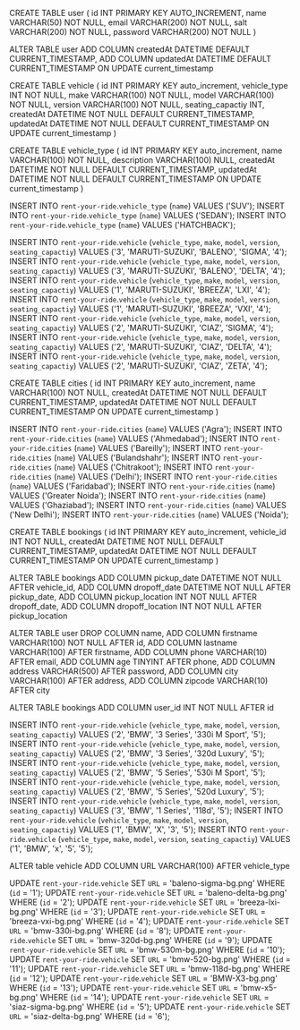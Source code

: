 CREATE TABLE user (
	id INT PRIMARY KEY AUTO_INCREMENT,
    name VARCHAR(50) NOT NULL,
    email VARCHAR(200) NOT NULL,
    salt VARCHAR(200) NOT NULL,
    password VARCHAR(200) NOT NULL
)

ALTER TABLE user
ADD COLUMN createdAt DATETIME DEFAULT CURRENT_TIMESTAMP,
ADD COLUMN updatedAt DATETIME DEFAULT CURRENT_TIMESTAMP ON UPDATE current_timestamp


CREATE TABLE vehicle
(
	id INT PRIMARY KEY auto_increment,
    vehicle_type INT NOT NULL,
    make VARCHAR(100) NOT NULL,
    model VARCHAR(100) NOT NULL,
    version VARCHAR(100) NOT NULL,
    seating_capactiy INT,
    createdAt DATETIME NOT NULL DEFAULT CURRENT_TIMESTAMP,
    updatedAt DATETIME NOT NULL DEFAULT CURRENT_TIMESTAMP ON UPDATE current_timestamp
)

CREATE TABLE vehicle_type
(
	id INT PRIMARY KEY auto_increment,
    name VARCHAR(100) NOT NULL,
    description VARCHAR(100) NULL,
    createdAt DATETIME NOT NULL DEFAULT CURRENT_TIMESTAMP,
    updatedAt DATETIME NOT NULL DEFAULT CURRENT_TIMESTAMP ON UPDATE current_timestamp
)

INSERT INTO `rent-your-ride`.`vehicle_type` (`name`) VALUES ('SUV');
INSERT INTO `rent-your-ride`.`vehicle_type` (`name`) VALUES ('SEDAN');
INSERT INTO `rent-your-ride`.`vehicle_type` (`name`) VALUES ('HATCHBACK');


INSERT INTO `rent-your-ride`.`vehicle` (`vehicle_type`, `make`, `model`, `version`, `seating_capactiy`) VALUES ('3', 'MARUTI-SUZUKI', 'BALENO', 'SIGMA', '4');
INSERT INTO `rent-your-ride`.`vehicle` (`vehicle_type`, `make`, `model`, `version`, `seating_capactiy`) VALUES ('3', 'MARUTI-SUZUKI', 'BALENO', 'DELTA', '4');
INSERT INTO `rent-your-ride`.`vehicle` (`vehicle_type`, `make`, `model`, `version`, `seating_capactiy`) VALUES ('1', 'MARUTI-SUZUKI', 'BREEZA', 'LXI', '4');
INSERT INTO `rent-your-ride`.`vehicle` (`vehicle_type`, `make`, `model`, `version`, `seating_capactiy`) VALUES ('1', 'MARUTI-SUZUKI', 'BREEZA', 'VXI', '4');
INSERT INTO `rent-your-ride`.`vehicle` (`vehicle_type`, `make`, `model`, `version`, `seating_capactiy`) VALUES ('2', 'MARUTI-SUZUKI', 'CIAZ', 'SIGMA', '4');
INSERT INTO `rent-your-ride`.`vehicle` (`vehicle_type`, `make`, `model`, `version`, `seating_capactiy`) VALUES ('2', 'MARUTI-SUZUKI', 'CIAZ', 'DELTA', '4');
INSERT INTO `rent-your-ride`.`vehicle` (`vehicle_type`, `make`, `model`, `version`, `seating_capactiy`) VALUES ('2', 'MARUTI-SUZUKI', 'CIAZ', 'ZETA', '4');


CREATE TABLE cities
(
	id INT PRIMARY KEY auto_increment,
    name VARCHAR(100) NOT NULL,
    createdAt DATETIME NOT NULL DEFAULT CURRENT_TIMESTAMP,
    updatedAt DATETIME NOT NULL DEFAULT CURRENT_TIMESTAMP ON UPDATE current_timestamp
)


INSERT INTO `rent-your-ride`.`cities` (`name`) VALUES ('Agra');
INSERT INTO `rent-your-ride`.`cities` (`name`) VALUES ('Ahmedabad');
INSERT INTO `rent-your-ride`.`cities` (`name`) VALUES ('Bareilly');
INSERT INTO `rent-your-ride`.`cities` (`name`) VALUES ('Bulandshahr');
INSERT INTO `rent-your-ride`.`cities` (`name`) VALUES ('Chitrakoot');
INSERT INTO `rent-your-ride`.`cities` (`name`) VALUES ('Delhi');
INSERT INTO `rent-your-ride`.`cities` (`name`) VALUES ('Faridabad');
INSERT INTO `rent-your-ride`.`cities` (`name`) VALUES ('Greater Noida');
INSERT INTO `rent-your-ride`.`cities` (`name`) VALUES ('Ghaziabad');
INSERT INTO `rent-your-ride`.`cities` (`name`) VALUES ('New Delhi');
INSERT INTO `rent-your-ride`.`cities` (`name`) VALUES ('Noida');



CREATE TABLE bookings
(
	id INT PRIMARY KEY auto_increment,
    vehicle_id INT NOT NULL,
    createdAt DATETIME NOT NULL DEFAULT CURRENT_TIMESTAMP,
    updatedAt DATETIME NOT NULL DEFAULT CURRENT_TIMESTAMP ON UPDATE current_timestamp
)


ALTER TABLE bookings
ADD COLUMN pickup_date DATETIME NOT NULL AFTER vehicle_id,
ADD COLUMN dropoff_date DATETIME NOT NULL AFTER pickup_date,
ADD COLUMN pickup_location INT NOT NULL AFTER dropoff_date,
ADD COLUMN dropoff_location INT NOT NULL AFTER pickup_location



ALTER TABLE user
DROP COLUMN name,
ADD COLUMN firstname VARCHAR(100) NOT NULL AFTER id,
ADD COLUMN lastname VARCHAR(100) AFTER firstname,
ADD COLUMN phone VARCHAR(10) AFTER email,
ADD COLUMN age TINYINT AFTER phone,
ADD COLUMN address VARCHAR(500) AFTER password,
ADD COLUMN city VARCHAR(100) AFTER address,
ADD COLUMN zipcode VARCHAR(10) AFTER city


ALTER TABLE bookings
ADD COLUMN user_id INT NOT NULL AFTER id


INSERT INTO `rent-your-ride`.`vehicle` (`vehicle_type`, `make`, `model`, `version`, `seating_capactiy`) VALUES ('2', 'BMW', '3 Series', '330i M Sport', '5');
INSERT INTO `rent-your-ride`.`vehicle` (`vehicle_type`, `make`, `model`, `version`, `seating_capactiy`) VALUES ('2', 'BMW', '3 Series', '320d Luxury', '5');
INSERT INTO `rent-your-ride`.`vehicle` (`vehicle_type`, `make`, `model`, `version`, `seating_capactiy`) VALUES ('2', 'BMW', '5 Series', '530i M Sport', '5');
INSERT INTO `rent-your-ride`.`vehicle` (`vehicle_type`, `make`, `model`, `version`, `seating_capactiy`) VALUES ('2', 'BMW', '5 Series', '520d Luxury', '5');
INSERT INTO `rent-your-ride`.`vehicle` (`vehicle_type`, `make`, `model`, `version`, `seating_capactiy`) VALUES ('3', 'BMW', '1 Series', '118d', '5');
INSERT INTO `rent-your-ride`.`vehicle` (`vehicle_type`, `make`, `model`, `version`, `seating_capactiy`) VALUES ('1', 'BMW', 'X', '3', '5');
INSERT INTO `rent-your-ride`.`vehicle` (`vehicle_type`, `make`, `model`, `version`, `seating_capactiy`) VALUES ('1', 'BMW', 'x', '5', '5');

ALTER table vehicle
ADD COLUMN URL VARCHAR(100) AFTER vehicle_type


UPDATE `rent-your-ride`.`vehicle` SET `URL` = 'baleno-sigma-bg.png' WHERE (`id` = '1');
UPDATE `rent-your-ride`.`vehicle` SET `URL` = 'baleno-delta-bg.png' WHERE (`id` = '2');
UPDATE `rent-your-ride`.`vehicle` SET `URL` = 'breeza-lxi-bg.png' WHERE (`id` = '3');
UPDATE `rent-your-ride`.`vehicle` SET `URL` = 'breeza-vxi-bg.png' WHERE (`id` = '4');
UPDATE `rent-your-ride`.`vehicle` SET `URL` = 'bmw-330i-bg.png' WHERE (`id` = '8');
UPDATE `rent-your-ride`.`vehicle` SET `URL` = 'bmw-320d-bg.png' WHERE (`id` = '9');
UPDATE `rent-your-ride`.`vehicle` SET `URL` = 'bmw-530m-bg.png' WHERE (`id` = '10');
UPDATE `rent-your-ride`.`vehicle` SET `URL` = 'bmw-520-bg.png' WHERE (`id` = '11');
UPDATE `rent-your-ride`.`vehicle` SET `URL` = 'bmw-118d-bg.png' WHERE (`id` = '12');
UPDATE `rent-your-ride`.`vehicle` SET `URL` = 'BMW-X3-bg.png' WHERE (`id` = '13');
UPDATE `rent-your-ride`.`vehicle` SET `URL` = 'bmw-x5-bg.png' WHERE (`id` = '14');
UPDATE `rent-your-ride`.`vehicle` SET `URL` = 'siaz-sigma-bg.png' WHERE (`id` = '5');
UPDATE `rent-your-ride`.`vehicle` SET `URL` = 'siaz-delta-bg.png' WHERE (`id` = '6');
